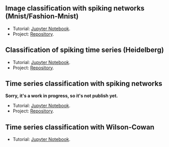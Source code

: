 ## Image classification with spiking networks (Mnist/Fashion-Mnist)

- Tutorial: [Jupyter Notebook](https://github.com/NeuroTorch/NeuroTorch/tutorials/mnist/tutorial.ipynb).
- Project: [Repository](https://github.com/NeuroTorch/MnistClassification_NeuroTorch).

## Classification of spiking time series (Heidelberg)

- Tutorial: [Jupyter Notebook](https://github.com/NeuroTorch/NeuroTorch/tutorials/heidelberg/tutorial.ipynb).
- Project: [Repository](https://github.com/NeuroTorch/HeidelbergClassification_NeuroTorch).

## Time series classification with spiking networks

**Sorry, it's a work in progress, so it's not publish yet.**

- Tutorial: [Jupyter Notebook](https://github.com/NeuroTorch/NeuroTorch/tutorials/time_series_forecasting_spiking/tutorial.ipynb).
- Project: [Repository](https://github.com/NeuroTorch/SNN_TS_Forecasting_NeuroTorch).

## Time series classification with Wilson-Cowan

- Tutorial: [Jupyter Notebook](https://github.com/NeuroTorch/NeuroTorch/tutorials/time_series_forecasting_wilson_cowan/tutorial.ipynb).
